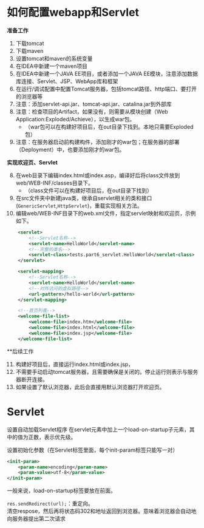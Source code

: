 # 如何配置webapp和Servlet

**准备工作**

1. 下载tomcat
2. 下载maven
3. 设置tomcat和maven的系统变量
4. 在IDEA中新建一个maven项目
5. 在IDEA中新建一个JAVA EE项目，或者添加一个JAVA EE模块，注意添加数据库连接、Servlet、JSP、WebApp库和框架
6. 在运行/调试配置中配置Tomcat服务器，包括tomcat路径、http端口、要打开的浏览器等
7. 注意：添加servlet-api.jar、tomcat-api.jar、catalina.jar到外部库
8. 注意：检查项目的Artifact，如果没有，则需要从模块创建（Web Application:Exploded/Achieve），以生成war包。
	* （war包可以在构建好项目后，在out目录下找到。本地只需要Exploded包）
9. 注意：在服务器启动前构建构件，添加刚才的war包；在服务器的部署（Deployment）中，也要添加刚才的war包。

**实现欢迎页、Servlet**

8. 在web目录下编辑index.html或index.asp，编译好后将class文件放到web/WEB-INF/classes目录下。
	* （class文件可以在构建好项目后，在out目录下找到）
9. 在src文件夹中新建java类，继承自servlet相关的类和接口(`GenericServlet`,`HttpServlet`)，重载实现相关方法。
10. 编辑web/WEB-INF目录下的web.xml文件，指定servlet映射和欢迎页，示例如下。

```xml
    <servlet>
        <!--Servlet名称-->
        <servlet-name>HelloWorld</servlet-name>
        <!--完整的类名-->
        <servlet-class>tests.part6_servlet.HelloWorld</servlet-class>
    </servlet>

    <servlet-mapping>
        <!--Servlet名称-->
        <servlet-name>HelloWorld</servlet-name>
        <!--对外访问的虚拟路径-->
        <url-pattern>/hello-world</url-pattern>
    </servlet-mapping>

    <!--首页列表-->
    <welcome-file-list>
        <welcome-file>index.htm</welcome-file>
        <welcome-file>index.html</welcome-file>
        <welcome-file>index.jsp</welcome-file>
    </welcome-file-list>
```

**后续工作


11. 构建好项目后，直接运行index.html或index.jsp，
12. 不需要手动启动tomcat服务器，且需要确保是关闭的。停止运行则表示与服务器断开连接。
13. 如果设置了默认浏览器，此后会直接用默认浏览器打开欢迎页。

# Servlet

设置自动加载Servlet程序
在servlet元素中加上一个load-on-startup子元素，其中的值为正数，表示优先级。

设置初始化参数（在Servlet标签里面，每个init-param标签只能写一对）
```xml
<init-param>
	<param-name>encoding</param-name>
	<param-value>utf-8</param-value>
</init-param>
```

一般来说，load-on-startup标签要放在前面。

`res.sendRedirect(url);`：重定向。  
清空respose，然后再将状态码302和地址返回到浏览器。意味着浏览器会自动地向服务器提出第二次请求
